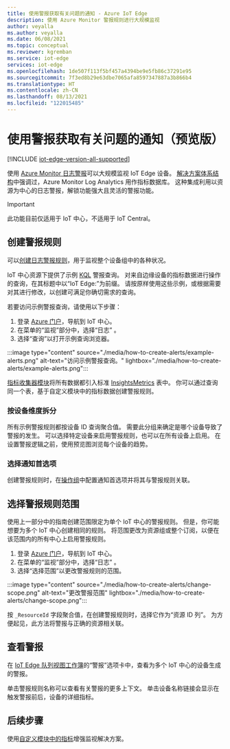 ```yaml
---
title: 使用警报获取有关问题的通知 - Azure IoT Edge
description: 使用 Azure Monitor 警报规则进行大规模监视
author: veyalla
ms.author: veyalla
ms.date: 06/08/2021
ms.topic: conceptual
ms.reviewer: kgremban
ms.service: iot-edge
services: iot-edge
ms.openlocfilehash: 1de507f113f5bf457a4394be9e5fb86c37291e95
ms.sourcegitcommit: 7f3ed8b29e63dbe7065afa8597347887a3b866b4
ms.translationtype: HT
ms.contentlocale: zh-CN
ms.lasthandoff: 08/13/2021
ms.locfileid: "122015485"
---
```

# <a name="get-notified-about-issues-using-alerts-preview"></a>使用警报获取有关问题的通知（预览版）

[!INCLUDE [iot-edge-version-all-supported](../../includes/iot-edge-version-all-supported.md)]

使用 [Azure Monitor 日志警报](../azure-monitor/alerts/alerts-unified-log.md)可以大规模监视 IoT Edge 设备。 [解决方案体系结构](how-to-collect-and-transport-metrics.md#architecture)中强调过，Azure Monitor Log Analytics 用作指标数据库。 这种集成利用以资源为中心的日志警报，解锁功能强大且灵活的警报功能。

> [!IMPORTANT]
> 此功能目前仅适用于 IoT 中心，不适用于 IoT Central。

## <a name="create-an-alert-rule"></a>创建警报规则

可以[创建日志警报规则](../azure-monitor/alerts/alerts-log.md)，用于监视整个设备组中的各种状况。

IoT 中心资源下提供了示例 [KQL](/azure/data-explorer/kusto/query/) 警报查询。 对来自边缘设备的指标数据进行操作的查询，在其标题中以“IoT Edge:”为前缀。 请按原样使用这些示例，或根据需要对其进行修改，以创建可满足你确切需求的查询。

若要访问示例警报查询，请使用以下步骤：

1. 登录 [Azure 门户](https://portal.azure.com)，导航到 IoT 中心。
1. 在菜单的“监视”部分中，选择“日志” 。
1. 选择“查询”以打开示例查询浏览器。

:::image type="content" source="./media/how-to-create-alerts/example-alerts.png" alt-text="访问示例警报查询。" lightbox="./media/how-to-create-alerts/example-alerts.png":::

[指标收集器模块](how-to-collect-and-transport-metrics.md#metrics-collector-module)将所有数据都引入标准 [InsightsMetrics](/azure/azure-monitor/reference/tables/insightsmetrics) 表中。 你可以通过查询同一个表，基于自定义模块中的指标数据创建警报规则。

### <a name="split-by-device-dimension"></a>按设备维度拆分

所有示例警报规则都按设备 ID 查询聚合值。 需要此分组来确定是哪个设备导致了警报的发生。 可以选择特定设备来启用警报规则，也可以在所有设备上启用。 在设置警报逻辑之前，使用预览图浏览每个设备的趋势。

### <a name="choose-notification-preferences"></a>选择通知首选项

创建警报规则时，在[操作组](../azure-monitor/alerts/action-groups.md)中配置通知首选项并将其与警报规则关联。

## <a name="select-alert-rule-scope"></a>选择警报规则范围

使用上一部分中的指南创建范围限定为单个 IoT 中心的警报规则。 但是，你可能想要为多个 IoT 中心创建相同的规则。 将范围更改为资源组或整个订阅，以便在该范围内的所有中心上启用警报规则。

1. 登录 [Azure 门户](https://portal.azure.com)，导航到 IoT 中心。
1. 在菜单的“监视”部分中，选择“日志” 。
1. 选择“选择范围”以更改警报规则的范围。

:::image type="content" source="./media/how-to-create-alerts/change-scope.png" alt-text="更改警报范围" lightbox="./media/how-to-create-alerts/change-scope.png":::

按 `_ResourceId` 字段聚合值，在创建警报规则时，选择它作为“资源 ID 列”。 为方便起见，此方法将警报与正确的资源相关联。

## <a name="viewing-alerts"></a>查看警报

在 [IoT Edge 队列视图工作簿](how-to-explore-curated-visualizations.md#iot-edge-fleet-view-workbook)的“警报”选项卡中，查看为多个 IoT 中心的设备生成的警报。

单击警报规则名称可以查看有关警报的更多上下文。 单击设备名称链接会显示在触发警报前后，设备的详细指标。

## <a name="next-steps"></a>后续步骤

使用[自定义模块中的指标](how-to-add-custom-metrics.md)增强监视解决方案。